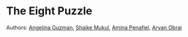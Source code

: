 # The Eight Puzzle
Authors: [Angelina Guzman](https://github.com/linaguz020), [Shaike Mukul](https://github.com/ShaikeMukul), [Amina Penafiel](https://github.com/veritasia), [Aryan Obrai](https://github.com/Aryan-Obrai)
